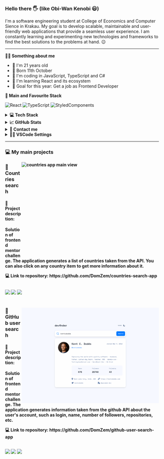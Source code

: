 ### Hello there 🖐 (like Obi-Wan Kenobi 😃)

<p>I'm a software engineering student at College of Economics and Computer Sience in Krakau. My goal is to develop scalable, maintainable and user-friendly web applications that provide a seamless user experience. I am constantly learning and experimenting new technologies and frameworks to find the best solutions to the problems at hand. 😉</p>

---

**💁‍♂️ Something about me**

<ul>
  <li> 👦 I'm 21 years old
  <li> 🎂 Born 11th October
  <li> 🌱 I'm coding in JavaScript, TypeScript and C#
  <li> 🔭 I'm learning React and its ecosystem
  <li> 🎯 Goal for this year: Get a job as Frontend Developer
</ul>

**🌱 Main and Favourite Stack**

![React](https://img.shields.io/badge/react-%2320232a.svg?style=for-the-badge&logo=react&logoColor=%2361DAFB)
![TypeScript](https://img.shields.io/badge/typescript-%23007ACC.svg?style=for-the-badge&logo=typescript&logoColor=white)
![StyledComponents](https://img.shields.io/badge/styled%20components-%2320232a.svg?style=for-the-badge&logo=styledcomponents&logoColor=%DB7093)

<details>
<summary><b>💻 Tech Stack</b></summary>
  
### Languages:
![TypeScript](https://img.shields.io/badge/typescript-%23007ACC.svg?style=for-the-badge&logo=typescript&logoColor=white)
![JavaScript](https://img.shields.io/badge/javascript-%23323330.svg?style=for-the-badge&logo=javascript&logoColor=%23F7DF1E)
![HTML5](https://img.shields.io/badge/html5-%23E34F26.svg?style=for-the-badge&logo=html5&logoColor=white)
![CSS3](https://img.shields.io/badge/css3-%231572B6.svg?style=for-the-badge&logo=css3&logoColor=white)
  
### Cloud Providers:
![Netlify](https://img.shields.io/badge/netlify-%23000000.svg?style=for-the-badge&logo=netlify&logoColor=#00C7B7)

### Frameworks/Libraries:
![React](https://img.shields.io/badge/react-%2320232a.svg?style=for-the-badge&logo=react&logoColor=%2361DAFB)
![Redux](https://img.shields.io/badge/redux-%23593d88.svg?style=for-the-badge&logo=redux&logoColor=white)
![SASS](https://img.shields.io/badge/Sass-CC6699?style=for-the-badge&logo=sass&logoColor=white)
![TailwindCSS](https://img.shields.io/badge/tailwindcss-%2338B2AC.svg?style=for-the-badge&logo=tailwind-css&logoColor=white)
![Jest](https://img.shields.io/badge/-jest-%23C21325?style=for-the-badge&logo=jest&logoColor=white)
	
### Tools:
![Git](https://img.shields.io/badge/git-%23F05033.svg?style=for-the-badge&logo=git&logoColor=white)
![GitHub](https://img.shields.io/badge/github-%23121011.svg?style=for-the-badge&logo=github&logoColor=white)
![NPM](https://img.shields.io/badge/NPM-%23000000.svg?style=for-the-badge&logo=npm&logoColor=white)
![ESLint](https://img.shields.io/badge/eslint-3A33D1?style=for-the-badge&logo=eslint&logoColor=white)
![Prettier](https://img.shields.io/badge/prettier-1A2C34?style=for-the-badge&logo=prettier&logoColor=F7BA3E)
![Visual Studio Code](https://img.shields.io/badge/Visual%20Studio%20Code-0078d7.svg?style=for-the-badge&logo=visual-studio-code&logoColor=white)

</details>
  
<details>
  <summary><b>📈 GitHub Stats </b></summary>
  <br /> 
  <img alt="DomZem's GitHub Stats" src="https://github-readme-stats.vercel.app/api?username=DomZem&show_icons=true&hide_border=false&title_color=ff652f&icon_color=FFE400&bg_color=09131B&text_color=ffffff&border_color=0c1a25" />
</details>

<details>
  <summary><b>📧 Contact me</b></summary>
  <br />
  <ul>
    <li><strong>E-mail: </strong><code>dominik.zemlik.dev@gmail.com</code></li>
    <li><strong><a href="https://www.linkedin.com/in/dominik-zemlik-036291267/"> Linkedin </a>
  </ul>
</details>

<details><summary><b>👨‍💻 VSCode Settings</b></summary>
	
```
{
	"workbench.iconTheme": "material-icon-theme",
	"editor.fontFamily": "'Fira code', 'Courier New', monospace",
	"workbench.colorTheme": "Palenight (Mild Contrast)",
	"editor.bracketPairColorization.enabled": true,
	"editor.guides.bracketPairs": "active",
	"editor.formatOnSave": true,
	"editor.tabSize": 2,
	"[javascript]": {
		"editor.formatOnSave": true
	},
	"[typescript]": {
		"editor.formatOnSave": true
	},
	"prettier.jsxSingleQuote": true,
	"prettier.semi": true,
	"prettier.tabWidth": 2,
	"prettier.useTabs": true,
	"prettier.printWidth": 200,
	"prettier.endOfLine": "lf",
	"prettier.singleQuote": true,
	"emmet.triggerExpansionOnTab": true,
	"terminal.integrated.defaultProfile.windows": "Git Bash",
	"editor.formatOnPaste": true,
	"editor.defaultFormatter": "esbenp.prettier-vscode",
	"editor.codeActionsOnSave": {
		"source.organizeImports": true
	},
	"javascript.updateImportsOnFileMove.enabled": "always",
	"typescript.updateImportsOnFileMove.enabled": "always"
}
```	
</details>

---
  
### 💻 My main projects
  
<a href="https://github.com/DomZem/countries-api" target="_blank"><img src="https://github.com/DomZem/countries-search-app/blob/main/.github/readmeHeaderImage.png"   alt="countries app main view" width="450px" height="312px" align="right" ></a>
  
<h3>📌 Countries search </h3>
<h4>📑 Project description: </h4>
<p>Solution of frontend mentor challenge. The application generates a list of countries taken from the API. You can also click on any country item to get more information about it.</p>
<p>💻 Link to repository: https://github.com/DomZem/countries-search-app </p>
  
<br>

<div align="left">
  <img src='https://img.shields.io/badge/react-%2320232a.svg?style=for-the-badge&logo=react&logoColor=%2361DAFB' />
  <img src='https://img.shields.io/badge/typescript-%23007ACC.svg?style=for-the-badge&logo=typescript&logoColor=white' />
  <img src='https://img.shields.io/badge/styled%20components-%2320232a.svg?style=for-the-badge&logo=styledcomponents&logoColor=%DB7093'/>
</div>

<br />
	
<a href="https://github.com/DomZem/github-user-search-app" target="_blank"><img src="https://github.com/DomZem/github-user-search-app/blob/main/.github/readmeHeaderImage-1.png"   alt="countries app main view" width="450px" height="312px" align="right" ></a>
	
<h3>📌 GitHub user search </h3>
<h4>📑 Project description: </h4>
<p>Solution of frontend mentor challenge. The application generates information taken from the github API about the user's account, such as login, name, number of followers, repositories, etc.</p>
<p>💻 Link to repository: https://github.com/DomZem/github-user-search-app </p>
  
<br>

<div align="left">
  <img src='https://img.shields.io/badge/react-%2320232a.svg?style=for-the-badge&logo=react&logoColor=%2361DAFB' />
  <img src='https://img.shields.io/badge/typescript-%23007ACC.svg?style=for-the-badge&logo=typescript&logoColor=white' />
  <img src='https://img.shields.io/badge/styled%20components-%2320232a.svg?style=for-the-badge&logo=styledcomponents&logoColor=%DB7093'/>
</div>
